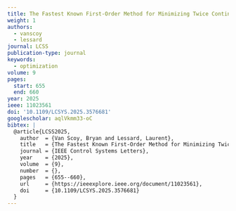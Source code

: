 ```yaml
---
title: The Fastest Known First-Order Method for Minimizing Twice Continuously Differentiable Smooth Strongly Convex Functions
weight: 1
authors:
  - vanscoy
  - lessard
journal: LCSS
publication-type: journal
keywords:
  - optimization
volume: 9
pages:
  start: 655
  end: 660
year: 2025
ieee: 11023561
doi: '10.1109/LCSYS.2025.3576681'
googlescholar: aqlVkmm33-oC
bibtex: |
  @article{LCSS2025,
    author  = {Van Scoy, Bryan and Lessard, Laurent},
    title   = {The Fastest Known First-Order Method for Minimizing Twice Continuously Differentiable Smooth Strongly Convex Functions},
    journal = {IEEE Control Systems Letters},
    year    = {2025},
    volume  = {9},
    number  = {},
    pages   = {655--660},
    url     = {https://ieeexplore.ieee.org/document/11023561},
    doi     = {10.1109/LCSYS.2025.3576681}
  }
---
```


